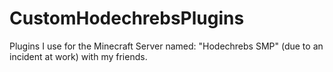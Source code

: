 # CustomHodechrebsPlugins
Plugins I use for the Minecraft Server named: "Hodechrebs SMP" (due to an incident at work) with my friends.
